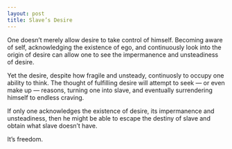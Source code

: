 ```yaml
---
layout: post
title: Slave’s Desire
---
```

One doesn’t merely allow desire to take control of himself. Becoming aware of self, acknowledging the existence of ego, and continuously look into the origin of desire can allow one to see the impermanence and unsteadiness of desire.

Yet the desire, despite how fragile and unsteady, continuosly to occupy one ability to think. The thought of fulfilling desire will attempt to seek — or even make up — reasons, turning one into slave, and eventually surrendering himself to endless craving.

If only one acknowledges the existence of desire, its impermanence and unsteadiness, then he might be able to escape the destiny of slave and obtain what slave doesn’t have.

It’s freedom.